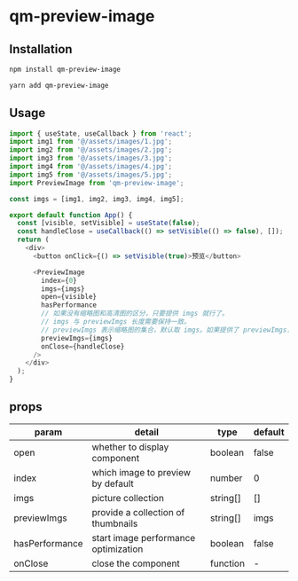 # qm-preview-image

## Installation

```bash
npm install qm-preview-image

yarn add qm-preview-image
```


## Usage

```js
import { useState, useCallback } from 'react';
import img1 from '@/assets/images/1.jpg';
import img2 from '@/assets/images/2.jpg';
import img3 from '@/assets/images/3.jpg';
import img4 from '@/assets/images/4.jpg';
import img5 from '@/assets/images/5.jpg';
import PreviewImage from 'qm-preview-image';

const imgs = [img1, img2, img3, img4, img5];

export default function App() {
  const [visible, setVisible] = useState(false);
  const handleClose = useCallback(() => setVisible(() => false), []);
  return (
    <div>
      <button onClick={() => setVisible(true)>预览</button>

      <PreviewImage
        index={0}
        imgs={imgs}
        open={visible}
        hasPerformance
        // 如果没有缩略图和高清图的区分，只要提供 imgs 就行了。
        // imgs 与 previewImgs 长度需要保持一致。
        // previewImgs 表示缩略图的集合，默认取 imgs。如果提供了 previewImgs，请将 hasPerformance 设置为 true。
        previewImgs={imgs}
        onClose={handleClose}
      />
    </div>
  );
}
```


## props

| param            | detail                                         | type     | default         |
| ---------------- | -----------------------------------------------| -------- | -------         |
| open             | whether to display component                   | boolean  | false           |
| index            | which image to preview by default              | number   | 0               |
| imgs             | picture collection                             | string[] | []              |
| previewImgs      | provide a collection of thumbnails             | string[] | imgs            |
| hasPerformance   | start image performance optimization           | boolean  | false           |
| onClose          | close the component                            | function | -               |
